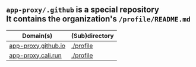 
## <code>app-proxy/.github</code> is a special repository<br>It contains the organization's <code>/profile/README.md</code> 

| Domain(s) | (Sub)directory |
-|-
| <a href="https://app-proxy.github.io/.github" target="_blank">app-proxy.github.io</a> | <a href="https://app-proxy.github.io/.github/profile" target="_blank">./profile</a> |
| <a href="https://app-proxy.cali.run/.github" target="_blank">app-proxy.cali.run</a> | <a href="https://app-proxy.cali.run/profile" target="_blank">./profile</a> |

